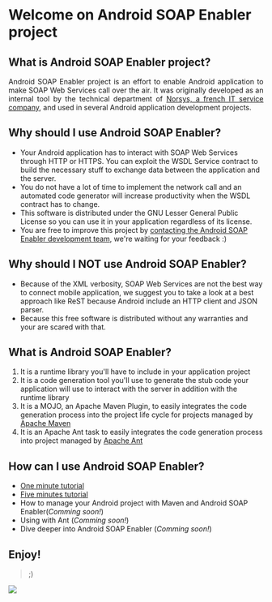 # Welcome on Android SOAP Enabler project #

## What is Android SOAP Enabler project? ##

<p align='justify'>
Android SOAP Enabler project is an effort to enable Android application to make SOAP Web Services call over the air. It was originally developed as an internal tool by the technical department of <a href='http://www.norsys.fr'>Norsys, a french IT service company</a>, and used in several Android application development projects.<br>
</p>

## Why should I use Android SOAP Enabler? ##

<p align='justify'>
<ul><li>Your Android application has to interact with SOAP Web Services through HTTP or HTTPS. You can exploit the WSDL Service contract to build the necessary stuff to exchange data between the application and the server.<br>
</li><li>You do not have a lot of time to implement the network call and an automated code generator will increase productivity when the WSDL contract has to change.<br>
</li><li>This software is distributed under the GNU Lesser General Public License so you can use it in your application regardless of its license.<br>
</li><li>You are free to improve this project by <a href='mailto:android-soap-enabler-team@googlegroups.com'>contacting the Android SOAP Enabler development team</a>, we're waiting for your feedback :)<br>
</p></li></ul>

## Why should I NOT use Android SOAP Enabler? ##

<p align='justify'>
<ul><li>Because of the XML verbosity, SOAP Web Services are not the best way to connect mobile application, we suggest you to take a look at a best approach like ReST because Android include an HTTP client and JSON parser.<br>
</li><li>Because this free software is distributed without any warranties and your are scared with that.<br>
</p></li></ul>

## What is Android SOAP Enabler? ##

<p align='justify'>
<ol><li>It is a runtime library you'll have to include in your application project<br>
</li><li>It is a code generation tool you'll use to generate the stub code your application will use to interact with the server in addition with the runtime library<br>
</li><li>It is a MOJO, an Apache Maven Plugin, to easily integrates the code generation process into the project life cycle for projects managed by <a href='http://maven.apache.org'>Apache Maven</a>
</li><li>It is an Apache Ant task to easily integrates the code generation process into project managed by <a href='http://ant.apache.org'>Apache Ant</a>
</p></li></ol>

## How can I use Android SOAP Enabler? ##

  * [One minute tutorial](OneMinuteTutorial.md)
  * [Five minutes tutorial](FiveMinutesTutorial.md)
  * How to manage your Android project with Maven and Android SOAP Enabler(_Comming soon!_)
  * Using with Ant (_Comming soon!_)
  * Dive deeper into Android SOAP Enabler (_Comming soon!_)

## Enjoy! ##
> ;)

[![](https://web-static-cloudfront.s3.amazonaws.com/images/badges/BuiltOnDEV.png)](http://www.cloudbees.com/)